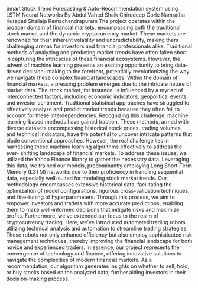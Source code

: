 Smart Stock Trend Forecasting & Auto-Recommendation system using LSTM Neural Networks
By
Abdul Vahed Shaik
Chirudeep Gorle
Namratha Kurapati
Shailaja Ramachandrapuram
The project operates within the broader domain of financial markets, encompassing both the traditional stock market and the dynamic cryptocurrency market. These markets are renowned for their inherent volatility and unpredictability, making them challenging arenas for investors and financial professionals alike. Traditional methods of analyzing and predicting market trends have often fallen short in capturing the intricacies of these financial ecosystems. However, the advent of machine learning presents an exciting opportunity to bring data-driven decision- making to the forefront, potentially revolutionizing the way we navigate these complex financial landscapes. Within the domain of financial markets, a pressing problem emerges due to the intricate nature of market data. The stock market, for instance, is influenced by a myriad of interconnected factors, including economic indicators, geopolitical events, and investor sentiment. Traditional statistical approaches have struggled to effectively analyze and predict market trends because they often fail to account for these interdependencies. Recognizing this challenge, machine learning-based methods have gained traction. These methods, armed with diverse datasets encompassing historical stock prices, trading volumes, and technical indicators, have the potential to uncover intricate patterns that elude conventional approaches. However, the real challenge lies in harnessing these machine learning algorithms effectively to address the ever- shifting landscape of financial markets.
To address these issues, we utilized the Yahoo Finance library to gather the necessary data. Leveraging this data, we trained our models, predominantly employing Long Short-Term Memory (LSTM) networks due to their proficiency in handling sequential data, especially well-suited for modeling stock market trends. Our methodology encompasses extensive historical data, facilitating the optimization of model configurations, rigorous cross-validation techniques, and fine-tuning of hyperparameters. Through this process, we aim to empower investors and traders with more accurate predictions, enabling them to make well-informed decisions that mitigate risks and maximize profits. Furthermore, we've extended our focus to the realm of cryptocurrency trading. Here, we've introduced automated trading robots utilizing technical analysis and automation to streamline trading strategies. These robots not only enhance efficiency but also employ sophisticated risk management techniques, thereby improving the financial landscape for both novice and experienced traders.
In essence, our project represents the convergence of technology and finance, offering innovative solutions to navigate the complexities of modern financial markets. As a recommendation, our algorithm generates insights on whether to sell, hold, or buy stocks based on the analyzed data, further aiding investors in their decision-making process.
